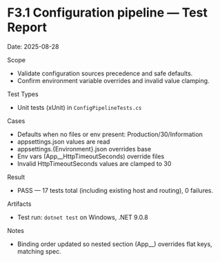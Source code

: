 # F3.1 Configuration pipeline — Test Report

Date: 2025-08-28

Scope
- Validate configuration sources precedence and safe defaults.
- Confirm environment variable overrides and invalid value clamping.

Test Types
- Unit tests (xUnit) in `ConfigPipelineTests.cs`

Cases
- Defaults when no files or env present: Production/30/Information
- appsettings.json values are read
- appsettings.{Environment}.json overrides base
- Env vars (App__HttpTimeoutSeconds) override files
- Invalid HttpTimeoutSeconds values are clamped to 30

Result
- PASS — 17 tests total (including existing host and routing), 0 failures.

Artifacts
- Test run: `dotnet test` on Windows, .NET 9.0.8

Notes
- Binding order updated so nested section (App__) overrides flat keys, matching spec.
